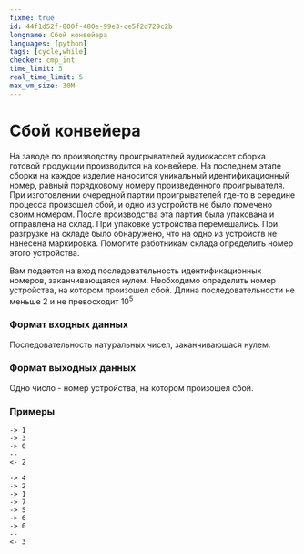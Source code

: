 ```yaml
---
fixme: true
id: 44f1d52f-800f-480e-99e3-ce5f2d729c2b
longname: Сбой конвейера
languages: [python]
tags: [cycle,while]
checker: cmp_int
time_limit: 5
real_time_limit: 5
max_vm_size: 30M
---
```


# Сбой конвейера

На заводе по производству проигрывателей аудиокассет сборка готовой продукции производится на конвейере. На последнем этапе сборки на каждое изделие наносится уникальный идентификационный номер, равный порядковому номеру произведенного проигрывателя. При изготовлении очередной партии проигрывателей где-то в середине процесса произошел сбой, и одно из устройств не было помечено своим номером. После производства эта партия была упакована и отправлена на склад. При упаковке устройства перемешались. При разгрузке на складе было обнаружено, что на одно из устройств не нанесена маркировка. Помогите работникам склада определить номер этого устройства.

Вам подается на вход последовательность идентификационных номеров, заканчивающаяся нулем. Необходимо определить номер устройства, на котором произошел сбой. Длина последовательности не меньше 2 и не превосходит 10<sup>5</sup>

### Формат входных данных

Последовательность натуральных чисел, заканчивающася нулем.

### Формат выходных данных

Одно число - номер устройства, на котором произошел сбой.

### Примеры

```
-> 1
-> 3
-> 0
--
<- 2
```

```
-> 4
-> 2
-> 1
-> 7
-> 5
-> 6
-> 0
--
<- 3
```
